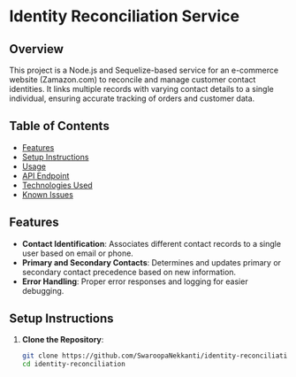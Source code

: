 # Identity Reconciliation Service

## Overview

This project is a Node.js and Sequelize-based service for an e-commerce website (Zamazon.com) to reconcile and manage customer contact identities. It links multiple records with varying contact details to a single individual, ensuring accurate tracking of orders and customer data.

## Table of Contents

- [Features](#features)
- [Setup Instructions](#setup-instructions)
- [Usage](#usage)
- [API Endpoint](#api-endpoint)
- [Technologies Used](#technologies-used)
- [Known Issues](#known-issues)

## Features

- **Contact Identification**: Associates different contact records to a single user based on email or phone.
- **Primary and Secondary Contacts**: Determines and updates primary or secondary contact precedence based on new information.
- **Error Handling**: Proper error responses and logging for easier debugging.

## Setup Instructions

1. **Clone the Repository**:
   ```bash
   git clone https://github.com/SwaroopaNekkanti/identity-reconciliation.git
   cd identity-reconciliation
   
